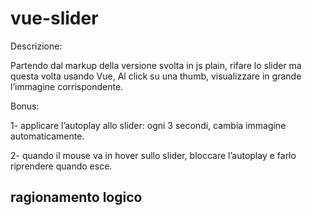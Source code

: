 vue-slider
===
Descrizione:

Partendo dal markup della versione svolta in js plain, rifare lo slider ma questa volta usando Vue,
Al click su una thumb, visualizzare in grande l’immagine corrispondente.

Bonus:

1- applicare l’autoplay allo slider: ogni 3 secondi, cambia immagine automaticamente.

2- quando il mouse va in hover sullo slider, bloccare l’autoplay e farlo riprendere quando esce.

## ragionamento logico
